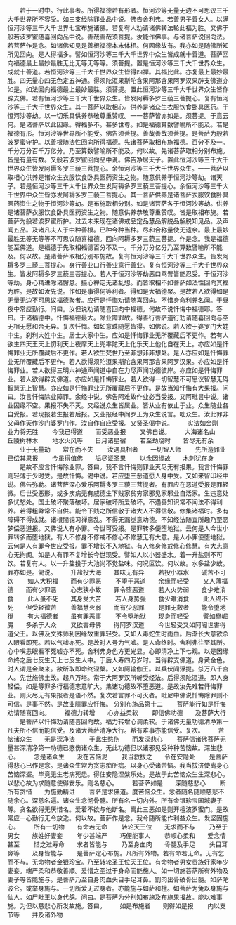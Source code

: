 <!-- { "loadSidebar": true } -->
　　若于一时中。行此事者。所得福德若有形者。恒河沙等无量无边不可思议三千大千世界所不容受。如三支经除罪业品中说。佛告舍利弗。若善男子善女人。以满恒河沙等三千大千世界七宝布施诸佛。若复有人劝请诸佛转法轮此福为胜。又佛于般若波罗蜜随喜回向品中说。善哉善哉须菩提。汝能作佛事。与诸菩萨说回向法。若菩萨作是念。如诸佛知见是善根福德本末体相。何因缘故有。我亦如是随佛所知所见回向。是人得福多。譬如恒河沙等三千大千世界中众生皆成就十善道。菩萨回向福德最上最妙最胜无比无等无等等。须菩提。置是恒河沙等三千大千世界众生。成就十善道。若恒河沙等三千大千世界众生皆得四禅。其福比此。亦复最上最妙最胜。四无量心四无色定五神通。得须陀洹果斯陀含果阿那含果阿罗汉果辟支佛道亦如是。如法回向福德最上最妙最胜。须菩提。置此恒河沙等三千大千世界众生皆作辟支佛。若有恒河沙等三千大千世界众生。皆发阿耨多罗三藐三菩提心。复有恒河沙等三千大千世界众生。其一菩萨以取相心。供养是诸众生衣服饮食卧具医药。于恒河沙等劫。以一切乐具供养恭敬尊重赞叹。一一菩萨皆亦如是。须菩提。于意云何。是诸菩萨以此因缘。得福多不。甚多世尊。如是福德算数譬喻所不能及。若是福德有形。恒河沙等世界所不能受。佛告须菩提。善哉善哉须菩提。是菩萨为般若波罗蜜守护。以善根随法性回向所得福德。先诸菩萨取相布施福德。百分不及一。千分万分百千万亿分。乃至算数譬喻所不能及。何以故。先诸菩萨取相分别布施。皆是有量有数。又般若波罗蜜回向品中说。佛告净居天子。置此恒河沙等三千大千世界众生皆发阿耨多罗三藐三菩提心。余恒河沙等三千大千世界众生。一一菩萨以取相心供养是诸众生衣服饮食卧具医药资生之物。随意供养于恒河沙等劫。诸天子。若是恒河沙等三千大千世界众生发阿耨多罗三藐三菩提心。余恒河沙等三千大千世界中众生皆亦发阿耨多罗三藐三菩提心。其一菩萨供养是诸菩萨衣服饮食卧具医药资生之物于恒河沙等劫。是布施取相分别。如是诸菩萨各于恒河沙等劫。供养是诸菩萨衣服饮食卧具医药资生之物。随意供养恭敬尊重赞叹。皆是取相布施。若菩萨为般若波罗蜜所护。过去未来现在诸佛戒品定品慧品解脱品解脱知见品。及声闻五品。及诸凡夫人于中种善根。已种今种当种。尽和合称量使无遗余。最上最妙最胜无等无等等不可思议随喜福德。回向阿耨多罗三藐三菩提。作是念。我是福德能至佛道。是福德于先取相福德百分不及一。千分万分亿分乃至算数譬喻所不能及。何以故。是诸菩萨取相分别布施故。复有恒河沙等三千大千世界众生。皆发阿耨多罗三藐三菩提心。身行善业口行善业意行善业。复有恒河沙等三千大千世界众生。皆发阿耨多罗三藐三菩提心。若人于恒河沙等劫恶口骂詈皆能忍受。于恒河沙等劫。身心精进除诸懈怠。摄心禅定无诸乱想。而皆取相不如菩萨如法性回向其福为胜。是故如汝先说。作如是事得何等利者。得如是大福德聚。是故若人欲得如是无量无边不可思议福德聚者。应行是忏悔劝请随喜回向。不惜身命利养名闻。于昼夜中常应勤行。问曰。汝但说劝请随喜回向中福德。何故不说忏悔中福德耶。答曰。于诸福德中。忏悔福德最大。除业障罪故。得善行菩萨道行劝请随喜回向与空无相无愿和合无异。复次忏悔。如如意珠随愿皆得。如佛说。若人欲于婆罗门大姓中生。刹利大姓中生。居士大家中生。应如是忏悔罪业无所覆藏后不更作。若有人欲生四天王天上忉利天上夜摩天上兜率陀天上化乐天上他化自在天上。亦应如是忏悔罪业无所覆藏后不更作。若人欲生梵世乃至非想非非想处。是人亦应如是忏悔罪业无所覆藏后不更作。若人欲得须陀洹果斯陀含果阿那含果阿罗汉果。亦应如是忏悔罪业。若人欲得三明六神通声闻道中自在力尽声闻功德彼岸。亦应如是忏悔罪业。若人欲得辟支佛道。亦应如是忏悔罪业。若人欲得一切智慧不可思议智慧无碍智慧无上智慧。亦应如是忏悔罪业无所覆藏后不更作。是故当知忏悔有大果报。问曰。汝言忏悔除业障罪。余经中说。佛告阿难故作业必当受报。又阿毗昙中说。诸业因缘不空。果报不失不灭。又经说众生皆属业。皆从业有依止于业。众生随业各自受报。若现报若生报若后报。又业报经中阎罗王为众生说言。咄众生。汝此罪非父母作天作沙门婆罗门作。汝自作自应受报。又贤圣偈中说。
　　实法如金刚　　业力将无胜
　　今我已得道　　而受恶业报
　　又佛自说。
　　大海诸名山　　丘陵树林木
　　地水火风等　　日月诸星宿
　　若至劫烧时　　皆尽无有余
　　业于无量劫　　常在而不失
　　汝遇具相者　　一切智人师
　　先所造罪业　　已偿其果报
　　今虽得值佛　　垢尽证圣果
　　以余因缘故　　木刺犹在身
　　是故不应言忏悔除业罪。答曰。我不言忏悔则罪业灭尽无有报果。我言忏悔罪则轻薄于少时受。是故忏悔。偈中说。若应堕三恶道愿人身中受。又如来智印经中说。佛告弥勒。诸菩萨深心爱乐阿耨多罗三藐三菩提者。有罪应在恶道受报是罪轻微。后世受恶形。或多疾病无有威德生下贱家贫穷家邪见家邪业自活家。生违意处多忧愁处。国土破坏聚落破坏。居家破坏所爱破坏。不遇善知识常不闻法不得利养。若得粗弊常不自供。能令下贱之所信敬于诸大人不得信敬。修集诸福时。多有障碍不得成就。诸根闇钝习禅意乱。不得无漏觉意功德。不知经法随宜所趣乃至恶梦偿恶道报。又佛说人有小罪。今世可受报。是罪转多便堕地狱。云何是人今世小罪转多而堕地狱。有人不修身不修戒不修心不修慧无有大意。是人小罪便堕地狱。云何是人有罪今世应受报。罪不增长不入地狱。有人修身修戒修心修慧。有大志意心无拘阂。如是人有罪不复增长今世现受。譬如人以小器盛水。着一升盐则不可饮。若复有人。以一升盐投于大池尚不觉盐味。何况叵饮。何以故。水多盐少故。罪亦如是。偈说。
　　升盐投大海　　其味无有异
　　若投小器水　　碱苦不可饮
　　如人大积福　　而有少罪恶
　　不堕于恶道　　余缘而轻受
　　又人薄福德　　而有少罪恶
　　心志狭小故　　罪令堕恶道
　　若人火势弱　　食少难消食
　　此人虽不死　　其身受大苦
　　若人身势强　　食少难消食
　　此人终不死　　但受轻微苦
　　善福慧火弱　　而有少恶罪
　　是罪无救者　　能令堕地狱
　　有大福德者　　虽有罪恶事
　　不令堕地狱　　现身而轻受
　　譬如鸯崛魔　　多杀于人众
　　又欲害母佛　　得阿罗汉道
　　今世轻受又如阿阇世害得道父王。以佛及文殊师利因缘故重罪轻受。又如人毒蛇生时雨血。后渐长大意欲杀人眼看即死。若以气嘘亦死。是故时人号为气嘘。是人命终时。舍利弗往至其所。心中嗔恚眼看不死嘘亦不死。舍利弗身色方更光显。心即清净上下七观。以是因缘命终之后七反生天上七反生人中。于后人寿四万岁时。当得辟支佛道。身黄金色。时人谓是金聚来。欲斫取即命终涅槃。又如阿输伽王。以兵伏阎浮提。杀万八千宫人。先世施佛土故。起八万塔。常于大阿罗汉所听受经法。后得须陀洹道。即人身轻偿。如是等罪多行福德志意旷大。集诸功德故不堕恶道。是故汝先难若忏悔罪业。则灭尽无有果报者是语不然。复次若言罪不可灭者。毗尼中佛说忏悔除罪则不可信。是事不然。是故业障罪应忏悔。
分别布施品第十二
　　菩萨能行如是忏悔劝请随喜回向。
　　福德力转增　　心亦益柔软
　　即信佛功德　　及菩萨大行
　　是菩萨以忏悔劝请随喜回向故。福力转增心调柔软。于诸佛无量功德清净第一凡夫所不信而能信受。及诸大菩萨清净大行。希有难事亦能信受。复次。
　　苦恼诸众生　　无是深净法
　　于此生愍伤　　而发深悲心
　　菩萨信诸佛菩萨无量甚深清净第一功德已愍伤诸众生。无此功德但以诸邪见受种种苦恼故。深生悲心。
　　念是诸众生　　没在苦恼泥
　　我当救拔之　　令在安隐处
　　是菩萨得悲心已作是念。是诸众生常为贪恚痴所病。以身心受诸苦恼。我当拔济使离身心苦恼深埿。毕竟无生老病死患。得住安隐涅槃乐处。是故于此苦恼众生生深悲心。以悲心故为求随意使得安乐。则名慈心。
　　若菩萨如是　　深随慈悲心
　　断所有贪惜　　为施勤精进
　　菩萨是求佛道。度苦恼众生。念者随名随顺慈悲不随余心。深慈名遍。诸众生念彻骨髓。所有名一切内外。所有金银珍宝国城妻子等。贪名欲得无厌惜名。爱着不欲与他断名。离此三恶如是则开檀波罗蜜门。是故常应一心勤行无令放逸。何以故。菩萨作是念。我今随所能作利益众生。发坚固施心。
　　所有一切物　　有命若无命
　　转轮天王位　　无求而不与
　　乃至于男女　　族姓好妻妾
　　年少甚端严　　巧便能事人
　　恭顺心柔和　　爱念情甚至
　　惜之过寿命　　求者皆能与
　　乃至身血肉　　骨髓及手足
　　头目耳鼻等　　及身皆能与
　　是菩萨定心布施。凡所有外物。若有命若无命。无有乞而不与。无命物者金银珍宝。乃至转轮圣王位天王位。有命物者男女贵族好家年少妻妾。端严柔和恭敬善顺。爱惜之至过于身命而能施人。如一切施菩萨所有外物及妻子等皆能施与。是菩萨乃至自身肉血头目手足耳鼻。割肉出骨破骨出髓。如萨陀波仑。或举身施与。一切所爱无过身者。亦能施与如萨和檀。如菩萨为兔以身施与仙人。如尸毗王以身代鸽。问曰。是菩萨为分别知布施及布施果报故。能以难事施。为但以慈悲心所发故施。答曰。
　　如是布施者　　则得如是报
　　内以支节等　　并及诸外物
